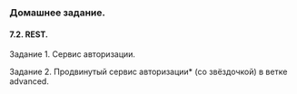 ### Домашнее задание.

#### 7.2. REST.

Задание 1. Сервис авторизации.

Задание 2. Продвинутый сервис авторизации* (со звёздочкой) в ветке advanced.
